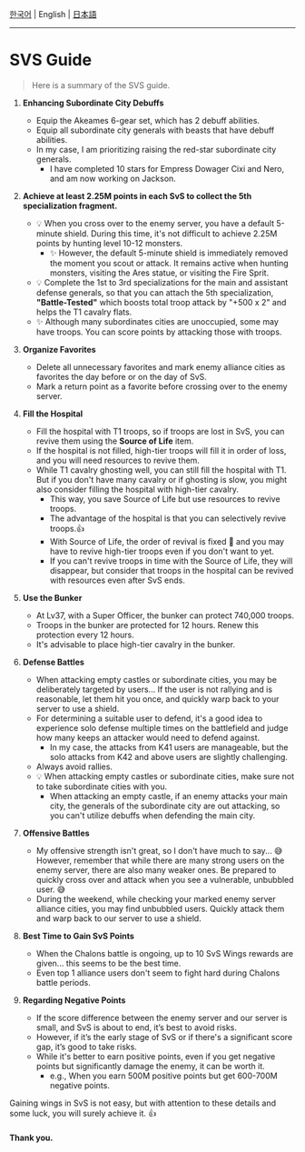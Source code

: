 [한국어](SvS_ko.md) | English | [日本語](SvS_ja.md)

---

# SVS Guide

> Here is a summary of the SVS guide.

1. **Enhancing Subordinate City Debuffs**
   * Equip the Akeames 6-gear set, which has 2 debuff abilities.
   * Equip all subordinate city generals with beasts that have debuff abilities.
   * In my case, I am prioritizing raising the red-star subordinate city generals.
     * I have completed 10 stars for Empress Dowager Cixi and Nero, and am now working on Jackson.

2. **Achieve at least 2.25M points in each SvS to collect the 5th specialization fragment.**
   * 💡 When you cross over to the enemy server, you have a default 5-minute shield. During this time, it's not difficult to achieve 2.25M points by hunting level 10-12 monsters.
     * ✨ However, the default 5-minute shield is immediately removed the moment you scout or attack. It remains active when hunting monsters, visiting the Ares statue, or visiting the Fire Sprit.
   * 💡 Complete the 1st to 3rd specializations for the main and assistant defense generals, so that you can attach the 5th specialization, **"Battle-Tested"** which boosts total troop attack by "+500 x 2" and helps the T1 cavalry flats.
   * ✨ Although many subordinates cities are unoccupied, some may have troops. You can score points by attacking those with troops.
   
3. **Organize Favorites**
   * Delete all unnecessary favorites and mark enemy alliance cities as favorites the day before or on the day of SvS.
   * Mark a return point as a favorite before crossing over to the enemy server.

4. **Fill the Hospital**
   * Fill the hospital with T1 troops, so if troops are lost in SvS, you can revive them using the **Source of Life** item.
   * If the hospital is not filled, high-tier troops will fill it in order of loss, and you will need resources to revive them.
   * While T1 cavalry ghosting well, you can still fill the hospital with T1. But if you don't have many cavalry or if ghosting is slow, you might also consider filling the hospital with high-tier cavalry.
     * This way, you save Source of Life but use resources to revive troops.
     * The advantage of the hospital is that you can selectively revive troops.👍
     * With Source of Life, the order of revival is fixed 🥲 and you may have to revive high-tier troops even if you don't want to yet.
     * If you can't revive troops in time with the Source of Life, they will disappear, but consider that troops in the hospital can be revived with resources even after SvS ends.

5. **Use the Bunker**
   * At Lv37, with a Super Officer, the bunker can protect 740,000 troops.
   * Troops in the bunker are protected for 12 hours. Renew this protection every 12 hours.
   * It's advisable to place high-tier cavalry in the bunker.

6. **Defense Battles**
   * When attacking empty castles or subordinate cities, you may be deliberately targeted by users... If the user is not rallying and is reasonable, let them hit you once, and quickly warp back to your server to use a shield.
   * For determining a suitable user to defend, it's a good idea to experience solo defense multiple times on the battlefield and judge how many keeps an attacker would need to defend against.
     * In my case, the attacks from K41 users are manageable, but the solo attacks from K42 and above users are slightly challenging.
   * Always avoid rallies.
   * 💡 When attacking empty castles or subordinate cities, make sure not to take subordinate cities with you.
     * When attacking an empty castle, if an enemy attacks your main city, the generals of the subordinate city are out attacking, so you can't utilize debuffs when defending the main city.

7. **Offensive Battles**
   * My offensive strength isn't great, so I don't have much to say... 😅 However, remember that while there are many strong users on the enemy server, there are also many weaker ones. Be prepared to quickly cross over and attack when you see a vulnerable, unbubbled user. 😅
   * During the weekend, while checking your marked enemy server alliance cities, you may find unbubbled users. Quickly attack them and warp back to our server to use a shield.

8. **Best Time to Gain SvS Points**
   * When the Chalons battle is ongoing, up to 10 SvS Wings rewards are given... this seems to be the best time.
   * Even top 1 alliance users don't seem to fight hard during Chalons battle periods.

9. **Regarding Negative Points**
   * If the score difference between the enemy server and our server is small, and SvS is about to end, it’s best to avoid risks.
   * However, if it’s the early stage of SvS or if there's a significant score gap, it’s good to take risks.
   * While it's better to earn positive points, even if you get negative points but significantly damage the enemy, it can be worth it.
     * e.g., When you earn 500M positive points but get 600-700M negative points.

Gaining wings in SvS is not easy, but with attention to these details and some luck, you will surely achieve it. 👍

#### Thank you.

